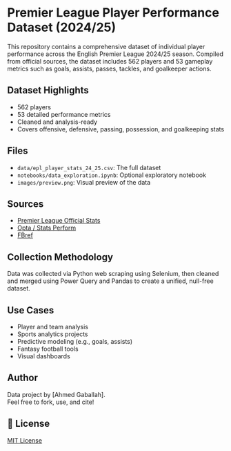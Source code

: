 # Premier League Player Performance Dataset (2024/25)

This repository contains a comprehensive dataset of individual player performance across the English Premier League 2024/25 season. Compiled from official sources, the dataset includes 562 players and 53 gameplay metrics such as goals, assists, passes, tackles, and goalkeeper actions.

## Dataset Highlights

- 562 players
- 53 detailed performance metrics
- Cleaned and analysis-ready
- Covers offensive, defensive, passing, possession, and goalkeeping stats

## Files

- `data/epl_player_stats_24_25.csv`: The full dataset
- `notebooks/data_exploration.ipynb`: Optional exploratory notebook
- `images/preview.png`: Visual preview of the data

## Sources

- [Premier League Official Stats](https://www.premierleague.com/stats)
- [Opta / Stats Perform](https://www.statsperform.com/opta/)
- [FBref](https://fbref.com)

## Collection Methodology

Data was collected via Python web scraping using Selenium, then cleaned and merged using Power Query and Pandas to create a unified, null-free dataset.

## Use Cases

- Player and team analysis
- Sports analytics projects
- Predictive modeling (e.g., goals, assists)
- Fantasy football tools
- Visual dashboards

## Author

Data project by [Ahmed Gaballah].  
Feel free to fork, use, and cite!

## 📄 License

[MIT License](LICENSE)

